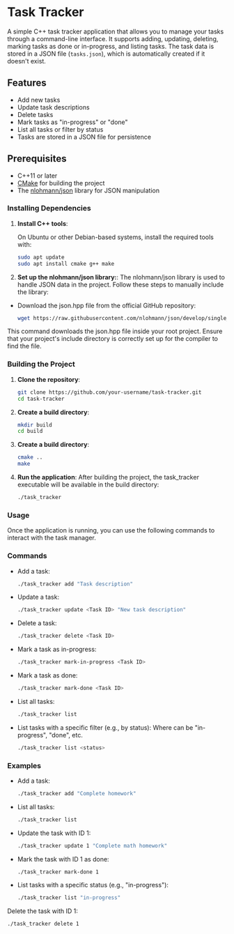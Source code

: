 # Task Tracker

A simple C++ task tracker application that allows you to manage your tasks through a command-line interface. It supports adding, updating, deleting, marking tasks as done or in-progress, and listing tasks. The task data is stored in a JSON file (`tasks.json`), which is automatically created if it doesn't exist.

## Features

- Add new tasks
- Update task descriptions
- Delete tasks
- Mark tasks as "in-progress" or "done"
- List all tasks or filter by status
- Tasks are stored in a JSON file for persistence

## Prerequisites

- C++11 or later
- [CMake](https://cmake.org/) for building the project
- The [nlohmann/json](https://github.com/nlohmann/json) library for JSON manipulation

### Installing Dependencies

1. **Install C++ tools**:

   On Ubuntu or other Debian-based systems, install the required tools with:
   ```bash
   sudo apt update
   sudo apt install cmake g++ make

2. **Set up the nlohmann/json library:**:
The nlohmann/json library is used to handle JSON data in the project. Follow these steps to manually include the library:
- Download the json.hpp file from the official GitHub repository:
     ```bash
     wget https://raw.githubusercontent.com/nlohmann/json/develop/single_include/nlohmann/json.hpp -P include/nlohmann/

This command downloads the json.hpp file inside your root project. Ensure that your project's include directory is correctly set up for the compiler to find the file.
  


### Building the Project

1. **Clone the repository**:
   
   ```bash
   git clone https://github.com/your-username/task-tracker.git
   cd task-tracker

2. **Create a build directory**:
   ```bash
   mkdir build
   cd build

3. **Create a build directory**:
   ```bash
   cmake ..
   make
4. **Run the application**: 
   After building the project, the task_tracker executable will be available in the build directory:
   ```bash
   ./task_tracker

### Usage
Once the application is running, you can use the following commands to interact with the task manager.

### Commands

- Add a task:
   ```bash
   ./task_tracker add "Task description"

- Update a task:
   ```bash
   ./task_tracker update <Task ID> "New task description"

- Delete a task:
   ```bash
   ./task_tracker delete <Task ID>

- Mark a task as in-progress:
   ```bash
   ./task_tracker mark-in-progress <Task ID>

- Mark a task as done:
   ```bash
   ./task_tracker mark-done <Task ID>

- List all tasks:
   ```bash
   ./task_tracker list

- List tasks with a specific filter (e.g., by status):
   Where <status> can be "in-progress", "done", etc.
   ```bash
   ./task_tracker list <status>


### Examples
- Add a task:
   ```bash
   ./task_tracker add "Complete homework"

- List all tasks:
    ```bash
    ./task_tracker list
    
- Update the task with ID 1:
   ```bash
   ./task_tracker update 1 "Complete math homework"
- Mark the task with ID 1 as done:
   ```bash
   ./task_tracker mark-done 1

- List tasks with a specific status (e.g., "in-progress"):
   ```bash
   ./task_tracker list "in-progress"

Delete the task with ID 1:
   ```bash
   ./task_tracker delete 1




